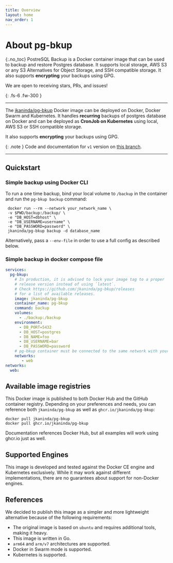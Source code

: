 ```yaml
---
title: Overview
layout: home
nav_order: 1
---
```


# About pg-bkup
{:.no_toc}
PostreSQL Backup is a Docker container image that can be used to backup and restore Postgres database. It supports local storage, AWS S3 or any S3 Alternatives for Object Storage, and SSH compatible storage.
It also supports __encrypting__ your backups using GPG.

We are open to receiving stars, PRs, and issues!


{: .fs-6 .fw-300 }

---

The [jkaninda/pg-bkup](https://hub.docker.com/r/jkaninda/pg-bkup) Docker image can be deployed on Docker, Docker Swarm and Kubernetes. 
It handles __recurring__ backups of postgres database on Docker and can be deployed as __CronJob on Kubernetes__ using local, AWS S3 or SSH compatible storage.

It also supports __encrypting__ your backups using GPG.

{: .note }
Code and documentation for `v1` version on [this branch][v1-branch].

[v1-branch]: https://github.com/jkaninda/pg-bkup

---

## Quickstart

### Simple backup using Docker CLI

To run a one time backup, bind your local volume to `/backup` in the container and run the `pg-bkup backup` command:

```shell
 docker run --rm --network your_network_name \
 -v $PWD/backup:/backup/ \
 -e "DB_HOST=dbhost" \
 -e "DB_USERNAME=username" \
 -e "DB_PASSWORD=password" \
 jkaninda/pg-bkup backup -d database_name
```

Alternatively, pass a `--env-file` in order to use a full config as described below.

### Simple backup in docker compose file

```yaml
services:
  pg-bkup:
    # In production, it is advised to lock your image tag to a proper
    # release version instead of using `latest`.
    # Check https://github.com/jkaninda/pg-bkup/releases
    # for a list of available releases.
    image: jkaninda/pg-bkup
    container_name: pg-bkup
    command: backup
    volumes:
      - ./backup:/backup
    environment:
      - DB_PORT=5432
      - DB_HOST=postgres
      - DB_NAME=foo
      - DB_USERNAME=bar
      - DB_PASSWORD=password
    # pg-bkup container must be connected to the same network with your database
    networks:
       - web
networks:
  web:
```

## Available image registries

This Docker image is published to both Docker Hub and the GitHub container registry.
Depending on your preferences and needs, you can reference both `jkaninda/pg-bkup` as well as `ghcr.io/jkaninda/pg-bkup`:

```
docker pull jkaninda/pg-bkup
docker pull ghcr.io/jkaninda/pg-bkup
```

Documentation references Docker Hub, but all examples will work using ghcr.io just as well.

## Supported Engines

This image is developed and tested against the Docker CE engine and Kubernetes exclusively.
While it may work against different implementations, there are no guarantees about support for non-Docker engines.

## References

We decided to publish this image as a simpler and more lightweight alternative because of the following requirements:

- The original image is based on `ubuntu` and requires additional tools, making it heavy.
- This image is written in Go.
- `arm64` and `arm/v7` architectures are supported.
- Docker in Swarm mode is supported.
- Kubernetes is supported.
